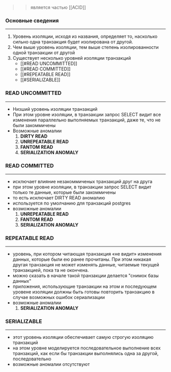 >> является частью [[ACID]]

### Основные сведения
---
1. Уровень изоляции, исходя из названия, определяет то, насколько сильно одна транзакция будет изолирована от другой.
2. Чем выше уровень изоляции, тем выше степень изолированности одной транзакции от другой
3. Существует несколько уровней изоляции транзакций
	- [[#READ UNCOMMITTED]]
	- [[#READ COMMITTED]]
	- [[#REPEATABLE READ]]
	- [[#SERIALIZABLE]]

### READ UNCOMMITTED
---
- Низший уровень изоляции транзакций
- При этом уровне изоляции, в транзакции запрос SELECT видит все изменения параллельно выполняемых транзакций, даже те, что не были закоммичены
- Возможные аномалии
	1. **DIRTY READ**
	2. **UNREPEATABLE READ**
	3. **FANTOM READ**
	4. **SERIALIZATION ANOMALY**

### READ COMMITTED
---
- исключает влияние незакоммиченых транзакций друг на друга
- при этом уровне изоляции, в транзакции запрос SELECT видит только те данные, которые были закоммичены 
- то есть исключает DIRTY READ аномалию
- используется по умолчанию для транзакций postgres
- возможные аномалии
	1. **UNREPEATABLE READ**
	2. **FANTOM READ**
	3. **SERIALIZATION ANOMALY**

### REPEATABLE READ
---
- уровень, при котором читающая транзакция «не видит» изменения данных, которые были ею ранее прочитаны. При этом никакая другая транзакция не может изменять данные, читаемые текущей транзакцией, пока та не окончена.
- можно сказать в начале такой транзакции делается "снимок базы данных"
- приложения, использующие транзакции на этом и последующем уровене изоляции должны быть готовы повторить транзакцию в случае возможных ошибок сериализации
- возможные аномалии
	1. **SERIALIZATION ANOMALY**

### SERIALIZABLE
---
- этот уровень изоляции обеспечивает самую строгую изоляцию транзакций
- на этом уровне моделируется последовательное выполнение всех транзакций, как если бы транзакции выполнялись одна за другой, последовательно
- возможные аномалии отсутствуют
